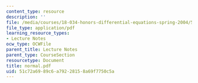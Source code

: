 ```yaml
---
content_type: resource
description: ''
file: /media/courses/18-034-honors-differential-equations-spring-2004/51c72a6989c6a79228158a69f7750c5a_normal.pdf
file_type: application/pdf
learning_resource_types:
- Lecture Notes
ocw_type: OCWFile
parent_title: Lecture Notes
parent_type: CourseSection
resourcetype: Document
title: normal.pdf
uid: 51c72a69-89c6-a792-2815-8a69f7750c5a
---
```

